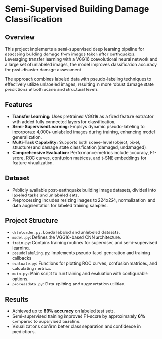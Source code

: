 # Semi-Supervised Building Damage Classification

## Overview

This project implements a semi-supervised deep learning pipeline for assessing building damage from images taken after earthquakes. Leveraging transfer learning with a VGG16 convolutional neural network and a large set of unlabeled images, the model improves classification accuracy for post-disaster damage assessment.

The approach combines labeled data with pseudo-labeling techniques to effectively utilize unlabeled images, resulting in more robust damage state predictions at both scene and structural levels.

## Features

- **Transfer Learning:** Uses pretrained VGG16 as a fixed feature extractor with added fully connected layers for classification.  
- **Semi-Supervised Learning:** Employs dynamic pseudo-labeling to incorporate 4,000+ unlabeled images during training, enhancing model generalization.  
- **Multi-Task Capability:** Supports both scene-level (object, pixel, structure) and damage state classification (damaged, undamaged).  
- **Comprehensive Evaluation:** Performance metrics include accuracy, F1-score, ROC curves, confusion matrices, and t-SNE embeddings for feature visualization.

## Dataset

- Publicly available post-earthquake building image datasets, divided into labeled tasks and unlabeled sets.  
- Preprocessing includes resizing images to 224x224, normalization, and data augmentation for labeled training samples.

## Project Structure

* `dataloader.py`: Loads labeled and unlabeled datasets.
* `model.py`: Defines the VGG16-based CNN architecture.
* `train.py`: Contains training routines for supervised and semi-supervised learning.
* `pseudolabeling.py`: Implements pseudo-label generation and training callbacks.
* `evaluate.py`: Functions for plotting ROC curves, confusion matrices, and calculating metrics.
* `main.py`: Main script to run training and evaluation with configurable options.
* `processdata.py`: Data splitting and augmentation utilities.

## Results

* Achieved up to **89% accuracy** on labeled test sets.
* Semi-supervised training improved F1-score by approximately **6%** compared to supervised baseline.
* Visualizations confirm better class separation and confidence in predictions.
